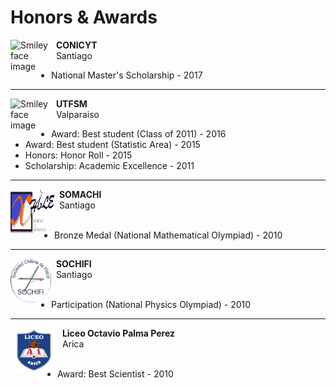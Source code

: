 # Honors & Awards
<p>
<img src="https://servicios.anid.cl/web/sinexbec2/assets/img/logo_conicyt1.1.svg" alt="Smiley face image"
style="float:left; width:65px; height:52px;">
<span style="vertical-align:bottom">
&nbsp <strong>  CONICYT </strong> <br>
&nbsp Santiago <br>
</span>
</p>

* National Master's Scholarship - 2017
<hr size="30">

<p>
<img src="https://upload.wikimedia.org/wikipedia/commons/4/47/Logo_UTFSM.png" alt="Smiley face image"
style="float:left; width:65px; height:65px;">
<span style="vertical-align:bottom">
&nbsp <strong>  UTFSM </strong> <br>
&nbsp Valparaiso<br>
</span>
</p>

* Award: Best student (Class of 2011) - 2016
* Award: Best student (Statistic Area) - 2015
* Honors: Honor Roll - 2015
* Scholarship: Academic Excellence - 2011


<hr size="30">




<p>
<img src="../../images/somachi_svg.svg" alt="Smiley face image"
style="float:left; width:70px; height:70px;">
<span style="vertical-align:bottom">
&nbsp <strong> SOMACHI</strong> <br>
&nbsp Santiago <br> <br>
</span>
</p>

* Bronze Medal (National Mathematical Olympiad) - 2010

<hr size="30">

<p>
<img src="../../images/sochifi.png" alt="Smiley face image"
style="float:left; width:65px; height:70px;">
<span style="vertical-align:bottom">
&nbsp <strong> SOCHIFI </strong> <br>
&nbsp Santiago<br> <br>
</span>
</p>

* Participation (National Physics Olympiad) - 2010

<hr size="30">

<p>
<img src="../../images/a1.png" alt="Smiley face image"
style="float:left; width:75px; height:70px;">
<span style="vertical-align:bottom">
&nbsp <strong> Liceo Octavio Palma Perez</strong> <br>
&nbsp Arica <br> <br>
</span>
</p>


* Award: Best Scientist - 2010






